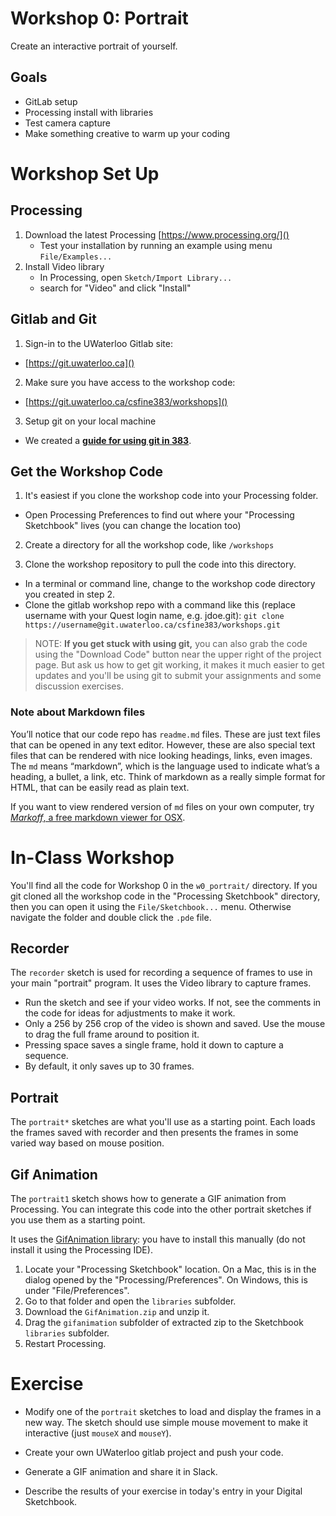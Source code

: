 # Workshop 0: Portrait

Create an interactive portrait of yourself.

## Goals

* GitLab setup
* Processing install with libraries
* Test camera capture
* Make something creative to warm up your coding

# Workshop Set Up

## Processing

1. Download the latest Processing [https://www.processing.org/]()
	* Test your installation by running an example using menu `File/Examples...`
2. Install Video library
	* In Processing, open `Sketch/Import Library...`
	* search for "Video" and click "Install"


## Gitlab and Git

1. Sign-in to the UWaterloo Gitlab site:
* [https://git.uwaterloo.ca]()

2. Make sure you have access to the workshop code:
 * [https://git.uwaterloo.ca/csfine383/workshops]()

3. Setup git on your local machine 
 *  We created a [**guide for using git in 383**](https://git.uwaterloo.ca/csfine383/HowTosAndOtherThings/blob/master/Manuals/GitManual.md).

## Get the Workshop Code

1. It's easiest if you clone the workshop code into your Processing folder. 
 * Open Processing Preferences to find out where your "Processing Sketchbook" lives (you can change the location too)

2. Create a directory for all the workshop code, like `/workshops` 

3. Clone the workshop repository to pull the code into this directory.
 * In a terminal or command line, change to the workshop code directory you created in step 2.
 * Clone the gitlab workshop repo with a command like this (replace username with your Quest login name, e.g. jdoe.git):
`git clone https://username@git.uwaterloo.ca/csfine383/workshops.git`

<!-- > NOTE: Please don't push changes from your copy of the course code back to the repo. We need to fix permissions and show you how to create your own repos. The best way to handle this is to treat your local copy of the couse workshop code as "readonly" and then create a different place to put your own code. -->

> NOTE: **If you get stuck with using git,** you can also grab the code using the "Download Code" button near the upper right of the project page. But ask us how to get git working, it makes it much easier to get updates and you'll be using git to submit your assignments and some discussion exercises. 

### Note about Markdown files

You’ll notice that our code repo has `readme.md` files. These are just text files that can be opened in any text editor. However, these are also special text files that can be rendered with nice looking headings, links, even images. The `md` means “markdown”, which is the language used to indicate what’s a heading, a bullet, a link, etc. Think of markdown as a really simple format for HTML, that can be easily read as plain text.  

If you want to view rendered version of `md` files on your own computer, try [_Markoff_, a free markdown viewer for OSX](https://robots.thoughtbot.com/markoff-free-markdown-previewer).


# In-Class Workshop

You'll find all the code for  Workshop 0 in the `w0_portrait/` directory. If you git cloned all the workshop code in the "Processing Sketchbook" directory, then you can open it using the `File/Sketchbook...` menu. Otherwise navigate the folder and double click the `.pde` file.

## Recorder

The `recorder` sketch is used for recording a sequence of frames to use in your main "portrait" program. It uses the Video library to capture frames.

* Run the sketch and see if your video works. If not, see the comments in the code for ideas for adjustments to make it work. 
* Only a 256 by 256 crop of the video is shown and saved. Use the mouse to drag the full frame around to position it.
* Pressing space saves a single frame, hold it down to capture a sequence.
* By default, it only saves up to 30 frames. 


## Portrait

The `portrait*` sketches are what you'll use as a starting point. Each loads the frames saved with recorder and then presents the frames in some varied way based on mouse position. 

## Gif Animation

The `portrait1` sketch shows how to generate a GIF animation from Processing. You can integrate this code into the other portrait sketches if you use them as a starting point.

It uses the [GifAnimation library](https://github.com/extrapixel/gif-animation/tree/3.0): you have to install this manually (do not install it using the Processing IDE). 
1. Locate your "Processing Sketchbook" location. On a Mac, this is in the dialog opened by the "Processing/Preferences". On Windows, this is under "File/Preferences".
1. Go to that folder and open the `libraries` subfolder. 
1. Download the `GifAnimation.zip` and unzip it. 
1. Drag the `gifanimation` subfolder of extracted zip to the Sketchbook `libraries` subfolder. 
1. Restart Processing. 


# Exercise

* Modify one of the `portrait` sketches to load and display the frames in a new way. The sketch should use simple mouse movement to make it interactive (just `mouseX` and `mouseY`). 

* Create your own UWaterloo gitlab project and push your code.

* Generate a GIF animation and share it in Slack.

* Describe the results of your exercise in today's entry in your Digital Sketchbook.








